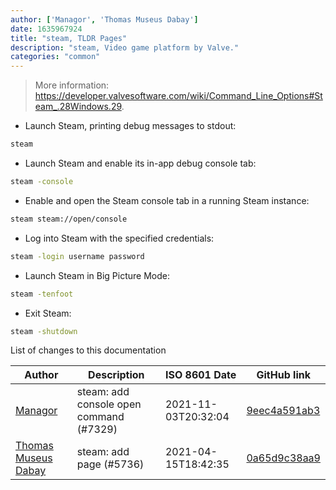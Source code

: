 ```yaml
---
author: ['Managor', 'Thomas Museus Dabay']
date: 1635967924
title: "steam, TLDR Pages"
description: "steam, Video game platform by Valve."
categories: "common"
---
```

> More information: <https://developer.valvesoftware.com/wiki/Command_Line_Options#Steam_.28Windows.29>.

- Launch Steam, printing debug messages to stdout:

```bash
steam
```

- Launch Steam and enable its in-app debug console tab:

```bash
steam -console
```

- Enable and open the Steam console tab in a running Steam instance:

```bash
steam steam://open/console
```

- Log into Steam with the specified credentials:

```bash
steam -login username password
```

- Launch Steam in Big Picture Mode:

```bash
steam -tenfoot
```

- Exit Steam:

```bash
steam -shutdown
```
List of changes to this documentation


Author | Description | ISO 8601 Date | GitHub link
------|-----|-----|-----
[Managor](mailto:42655600+Managor@users.noreply.github.com) | steam: add console open command (#7329) | 2021-11-03T20:32:04 | [9eec4a591ab3](https://github.com/tldr-pages/tldr/commit/9eec4a591ab35aaee4ac291b25c1a71eeed55f96)
[Thomas Museus Dabay](mailto:41303137+thomas-m-d@users.noreply.github.com) | steam: add page (#5736) | 2021-04-15T18:42:35 | [0a65d9c38aa9](https://github.com/tldr-pages/tldr/commit/0a65d9c38aa90b04d682cf3d99fb59c05690d54a)

